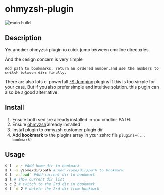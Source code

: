 # ohmyzsh-plugin

![main build](https://github.com/calmzhu/ohmyzsh-plugin-bookmark/actions/workflows/build.yml/badge.svg?branch=main)

## Description

Yet another ohmyzsh plugin to quick jump between cmdline directories.

And the design concern is very simple 

    Add path to bookmarks, return an ordered number.and use the numbers to switch between dirs finally.

There are also lots of powerfull [FS Jumping](https://github.com/ohmyzsh/ohmyzsh/wiki/Plugins-Overview#fs-jumping) plugins if this is too simple for your case.
But if you also prefer simple and intuitive solution. this plugin can also be a good alternative.


## Install
1. Ensure both sed are already installed in you cmdline PATH.
1. Ensure [ohmyzsh](https://github.com/ohmyzsh/ohmyzsh) already installed
1. Install plugin to ohmyzsh customer plugin dir
1. Add **bookmark** to the plugins array in your zshrc file
    `plugins=(... bookmark)`

## Usage

```bash
$ l -a ~ #Add home dir to bookmark
$ l -a /some/dir/path # Add /some/dir/path to bookmark
$ l -a `pwd` #Add current dir to bookmark
$ l # show current dir list
$ c 2 # switch to the 2rd dir in bookmark
$ l -d 2 # delete the 2rd dir from bookmark

```


